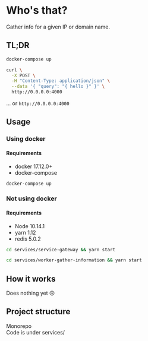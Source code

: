 # Who's that?
Gather info for a given IP or domain name.

## TL;DR
```bash
docker-compose up
```

```bash
curl \
  -X POST \
  -H "Content-Type: application/json" \
  --data '{ "query": "{ hello }" }' \
  http://0.0.0.0:4000
```

... or `http://0.0.0.0:4000`


## Usage
### Using docker
#### Requirements
- docker 17.12.0+
- docker-compose

```bash
docker-compose up
```

### Not using docker
#### Requirements
- Node 10.14.1
- yarn 1.12
- redis 5.0.2

```bash
cd services/service-gateway && yarn start
```

```bash
cd services/worker-gather-information && yarn start
```


## How it works
Does nothing yet :upside_down_face:

## Project structure
Monorepo  
Code is under services/  
